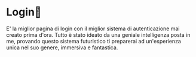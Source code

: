 # Login:closed_lock_with_key:

E' la miglior pagina di login con il miglior sistema di autenticazione mai creato prima d'ora.
Tutto è stato ideato da una geniale intelligenza posta in me, provando questo sistema futuristico ti preparerai ad un'esperienza unica nel suo genere, immersiva e fantastica.
